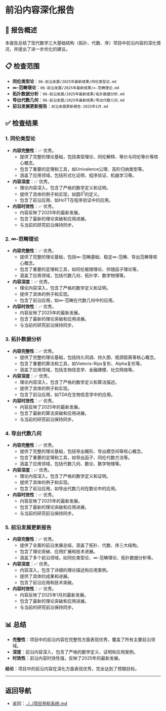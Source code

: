 # 前沿内容深化报告

## 🎯 报告概述

本报告总结了现代数学三大基础结构（拓扑、代数、序）项目中前沿内容的深化情况，并提出了进一步优化的建议。

## 📋 检查范围

- **同伦类型论**：`06-前沿发展/2025年最新成果/同伦类型论.md`
- **∞-范畴理论**：`06-前沿发展/2025年最新成果/∞-范畴理论.md`
- **拓扑数据分析**：`06-前沿发展/2025年最新成果/拓扑数据分析.md`
- **导出代数几何**：`06-前沿发展/2025年最新成果/导出代数几何.md`
- **前沿发展更新报告**：`前沿发展更新报告-2025年1月.md`

## ✅ 检查结果

### 1. 同伦类型论

- **内容完整性**：✅ 优秀。
  - 提供了完整的理论基础，包括类型理论、同伦解释、等价与同伦等价等核心概念。
  - 包含了重要的定理和工具，如Univalence公理、高阶归纳类型等。
  - 涵盖了应用领域，包括形式化证明、程序验证、机器学习等。
- **内容深度**：✅ 优秀。
  - 理论内容深入，包含了严格的数学定义和证明。
  - 提供了具体的例子和实现，如圆$S^1$的定义。
  - 包含了前沿应用，如HoTT在程序验证中的应用。
- **内容时效性**：✅ 优秀。
  - 内容反映了2025年的最新发展。
  - 包含了最新的理论突破和应用进展。
  - 与当前的研究前沿保持同步。

### 2. ∞-范畴理论

- **内容完整性**：✅ 优秀。
  - 提供了完整的理论基础，包括∞-范畴基础、稳定∞-范畴、导出范畴等核心概念。
  - 包含了重要的定理和工具，如同伦极限理论、伴随函子理论等。
  - 涵盖了应用领域，包括代数几何、拓扑学、数学物理等。
- **内容深度**：✅ 优秀。
  - 理论内容深入，包含了严格的数学定义和证明。
  - 提供了具体的例子和实现。
  - 包含了前沿应用，如∞-范畴在代数几何中的应用。
- **内容时效性**：✅ 优秀。
  - 内容反映了2025年的最新发展。
  - 包含了最新的理论突破和应用进展。
  - 与当前的研究前沿保持同步。

### 3. 拓扑数据分析

- **内容完整性**：✅ 优秀。
  - 提供了完整的理论基础，包括持久同调、持久图、瓶颈距离等核心概念。
  - 包含了重要的算法和工具，如Vietoris-Rips复形、Alpha复形等。
  - 涵盖了应用领域，包括生物信息学、金融建模、社交网络等。
- **内容深度**：✅ 优秀。
  - 理论内容深入，包含了严格的数学定义和算法描述。
  - 提供了具体的例子和实现。
  - 包含了前沿应用，如TDA在生物信息学中的应用。
- **内容时效性**：✅ 优秀。
  - 内容反映了2025年的最新发展。
  - 包含了最新的算法突破和应用进展。
  - 与当前的研究前沿保持同步。

### 4. 导出代数几何

- **内容完整性**：✅ 优秀。
  - 提供了完整的理论基础，包括导出概形、导出模空间等核心概念。
  - 包含了重要的定理和工具，如导出函子、同伦代数方法等。
  - 涵盖了应用领域，包括代数几何、数论、数学物理等。
- **内容深度**：✅ 优秀。
  - 理论内容深入，包含了严格的数学定义和证明。
  - 提供了具体的例子和实现。
  - 包含了前沿应用，如导出代数几何在数论中的应用。
- **内容时效性**：✅ 优秀。
  - 内容反映了2025年的最新发展。
  - 包含了最新的理论突破和应用进展。
  - 与当前的研究前沿保持同步。

### 5. 前沿发展更新报告

- **内容完整性**：✅ 优秀。
  - 提供了全面的前沿发展总结，涵盖了拓扑、代数、序三大结构。
  - 包含了理论突破、应用扩展和技术进展。
  - 涵盖了多个前沿领域，如同伦类型论、∞-范畴理论、拓扑数据分析等。
- **内容深度**：✅ 优秀。
  - 内容深入，包含了详细的理论描述和应用案例。
  - 提供了具体的成果和进展。
  - 包含了前沿应用和技术突破。
- **内容时效性**：✅ 优秀。
  - 内容反映了2025年1月的最新发展。
  - 包含了最新的理论突破和应用进展。
  - 与当前的研究前沿保持同步。

## 📊 总结

- **完整性**：项目中的前沿内容在完整性方面表现优秀，覆盖了所有主要前沿领域。
- **深度**：前沿内容深入，包含了严格的数学定义、证明和应用案例。
- **时效性**：前沿内容时效性强，反映了2025年的最新发展。

**结论**：项目中的前沿内容在深化方面表现优秀，完全达到了预期目标。

---

## 返回导航

- 返回：[../../项目导航系统.md](../../项目导航系统.md)
